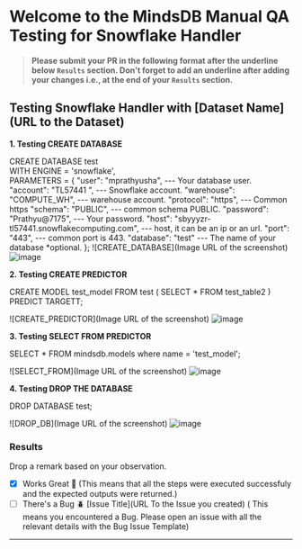 # Welcome to the MindsDB Manual QA Testing for Snowflake Handler

> **Please submit your PR in the following format after the underline below `Results` section. Don't forget to add an underline after adding your changes i.e., at the end of your `Results` section.**

## Testing Snowflake Handler with [Dataset Name](URL to the Dataset)

**1. Testing CREATE DATABASE**

CREATE DATABASE test  
WITH ENGINE = 'snowflake',    
PARAMETERS = {
  "user": "mprathyusha",                --- Your database user.
  "account": "TL57441 ",             --- Snowflake account.
  "warehouse": "COMPUTE_WH",           --- warehouse account.
  "protocol": "https",            --- Common https
  "schema": "PUBLIC",              --- common schema PUBLIC.
  "password": "Prathyu@7175",            --- Your password.
  "host": "sbyyyzr-tl57441.snowflakecomputing.com",                --- host, it can be an ip or an url.
  "port": "443",              --- common port is 443.
  "database": "test"             --- The name of your database *optional.
};
![CREATE_DATABASE](Image URL of the screenshot)
![image](https://user-images.githubusercontent.com/62796352/231744745-afddc0f7-b1d2-4292-be75-589ee491d48c.png)




**2. Testing CREATE PREDICTOR**


CREATE MODEL test_model
FROM test (
  SELECT * FROM test_table2
  )
PREDICT TARGETT;


![CREATE_PREDICTOR](Image URL of the screenshot)
![image](https://user-images.githubusercontent.com/62796352/231745156-d18368cb-d2f1-40f8-ba9c-9c977b51285d.png)



**3. Testing SELECT FROM PREDICTOR**


SELECT *
FROM mindsdb.models 
where name = 'test_model';

![SELECT_FROM](Image URL of the screenshot)
![image](https://user-images.githubusercontent.com/62796352/231745424-ee7457d3-f191-4d8e-807c-432c9d65eaa2.png)


**4. Testing DROP THE DATABASE**

DROP DATABASE test;

![DROP_DB](Image URL of the screenshot)
![image](https://user-images.githubusercontent.com/62796352/231745696-37dfbd24-827c-4566-93f4-b19c0de0d721.png)




### Results

Drop a remark based on your observation.
- [x] Works Great 💚 (This means that all the steps were executed successfuly and the expected outputs were returned.)
- [ ] There's a Bug 🪲 [Issue Title](URL To the Issue you created) ( This means you encountered a Bug. Please open an issue with all the relevant details with the Bug Issue Template)

---
